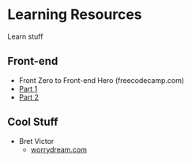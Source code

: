 # Learning Resources
Learn stuff
## Front-end
 * Front Zero to Front-end Hero (freecodecamp.com)
  * [Part 1](https://medium.freecodecamp.com/from-zero-to-front-end-hero-part-1-7d4f7f0bff02#.7vrb82lly)
  * [Part 2](https://medium.freecodecamp.com/from-zero-to-front-end-hero-part-2-adfa4824da9b#.ncjcfyl95)

## Cool Stuff
 * Bret Victor
   * [worrydream.com](http://worrydream.com/)